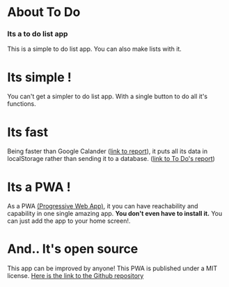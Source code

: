 # About To Do
### Its a to do list app
This is a simple to do list app. You can also make lists with it.
# Its simple !
You can't get a simpler to do list app. With a single button to do all it's functions.
# Its fast 
 Being faster than Google Calander ([link to report](https://www.browserstack.com/speedlab/report/a80d9ae42dc2b0f91de39bbf5e1bb7e82a25f4f5)), it puts all its data in localStorage rather than sending it to a database. ([link to To Do's report](https://www.browserstack.com/speedlab/report/a80d9ae42dc2b0f91de39bbf5e1bb7e82a25f4f5))
# Its a PWA !
As a PWA [(Progressive Web App)](https://web.dev/what-are-pwas/), it you can have reachability and capability in one single amazing app. **You don't even have to install it.** You can just add the app to your home screen!.
# And.. It's open source 
This app can be improved by anyone! This PWA is published under a MIT license. [Here is the link to the Github repository](https://github.com/tomatopickle/ToDolist.git)